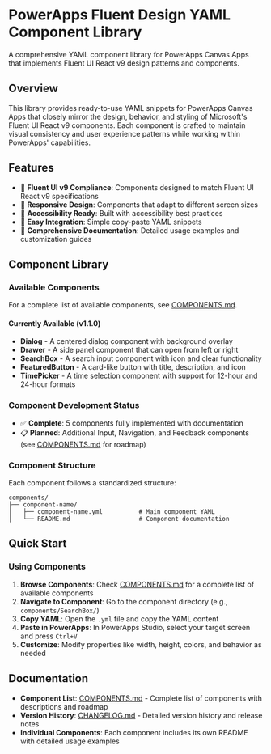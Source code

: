 # PowerApps Fluent Design YAML Component Library

A comprehensive YAML component library for PowerApps Canvas Apps that implements Fluent UI React v9 design patterns and components.

## Overview

This library provides ready-to-use YAML snippets for PowerApps Canvas Apps that closely mirror the design, behavior, and styling of Microsoft's Fluent UI React v9 components. Each component is crafted to maintain visual consistency and user experience patterns while working within PowerApps' capabilities.

## Features

- 🎨 **Fluent UI v9 Compliance**: Components designed to match Fluent UI React v9 specifications
- 📱 **Responsive Design**: Components that adapt to different screen sizes
- 🎯 **Accessibility Ready**: Built with accessibility best practices
- 🔧 **Easy Integration**: Simple copy-paste YAML snippets
- 📖 **Comprehensive Documentation**: Detailed usage examples and customization guides

## Component Library

### Available Components

For a complete list of available components, see [COMPONENTS.md](COMPONENTS.md).

#### Currently Available (v1.1.0)
- **Dialog** - A centered dialog component with background overlay
- **Drawer** - A side panel component that can open from left or right
- **SearchBox** - A search input component with icon and clear functionality  
- **FeaturedButton** - A card-like button with title, description, and icon
- **TimePicker** - A time selection component with support for 12-hour and 24-hour formats

### Component Development Status
- ✅ **Complete**: 5 components fully implemented with documentation
- 📋 **Planned**: Additional Input, Navigation, and Feedback components (see [COMPONENTS.md](COMPONENTS.md) for roadmap)

### Component Structure

Each component follows a standardized structure:
```
components/
├── component-name/
│   ├── component-name.yml          # Main component YAML
│   └── README.md                   # Component documentation
```

## Quick Start

### Using Components

1. **Browse Components**: Check [COMPONENTS.md](COMPONENTS.md) for a complete list of available components
2. **Navigate to Component**: Go to the component directory (e.g., `components/SearchBox/`)
3. **Copy YAML**: Open the `.yml` file and copy the YAML content
4. **Paste in PowerApps**: In PowerApps Studio, select your target screen and press `Ctrl+V`
5. **Customize**: Modify properties like width, height, colors, and behavior as needed

## Documentation

- **Component List**: [COMPONENTS.md](COMPONENTS.md) - Complete list of components with descriptions and roadmap
- **Version History**: [CHANGELOG.md](CHANGELOG.md) - Detailed version history and release notes
- **Individual Components**: Each component includes its own README with detailed usage examples
